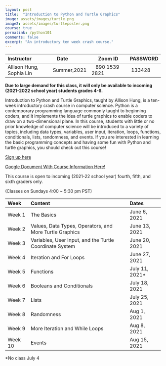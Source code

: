```yaml
---
layout: post
title:  "Introduction to Python and Turtle Graphics"
image: assets/images/turtle.png
image2: assets/images/turtleposter.png
course: true
permalink: /python101
comments: false
excerpt: "An introductory ten week crash course."
---
```



| Instructor  | &nbsp;&nbsp;&nbsp;Date&nbsp; | &nbsp;&nbsp; &nbsp;&nbsp;Zoom ID &nbsp; | &nbsp;PASSWORD  |
| :---        |    :----   |          :--- |  :--- |
| Allison Hung, Sophia Lin | Summer,2021   |&nbsp;&nbsp; 890 1539 2821 &nbsp; &nbsp; |&nbsp; 133428|


**Due to large demand for this class, it will only be available to incoming (2021-2022 school year) students grades 4-6.**

Introduction to Python and Turtle Graphics, taught by Allison Hung, is a ten-week introductory crash course in computer science. Python is a contemporary programming language commonly taught to beginning coders, and it implements the idea of turtle graphics to enable coders to draw on a two-dimensional plane. In this course, students with little or no prior knowledge of computer science will be introduced to a variety of topics, including data types, variables, user input, iteration, loops, functions, conditionals, lists, randomness, and events. If you are interested in learning the basic programming concepts and having some fun with Python and turtle graphics, you should check out this course!

[Sign up here](https://forms.gle/TFf5QeuQ4BTZiRGi7)

[Google Document With Course Information Here!](
https://docs.google.com/document/d/1-TkxtL_l9lIY_0DpEI1DmR70DwI5XgSwImAlasNrYnQ/edit?usp=sharing)


This course is open to incoming (2021-22 school year) fourth, fifth, and sixth graders only.

(Classes on Sundays 4:00 ~ 5:30 pm PST)

| Week    |  Content    | Dates   |
| :---        |    :----   |     :--- |
| Week 1 | The Basics				|		   June 6, 2021 |
| Week 2 | Values, Data Types, Operators, and More Turtle Graphics	 |  June 13, 2021 |
| Week 3 | Variables, User Input, and the Turtle Coordinate System	 |	  June 20, 2021 |
| Week 4 | Iteration and For Loops			 |				  June 27, 2021 |
| Week 5 | Functions						   |			 July 11, 2021* |
| Week 6 | Booleans and Conditionals			 |			  July 18, 2021 |
| Week 7 | Lists						 |			              July 25, 2021 |
| Week 8 | Randomness					 |			    Aug 1, 2021 |
| Week 9 | More Iteration and While Loops		 |			    Aug 8, 2021 |
| Week 10 | Events					 |				   Aug 15, 2021 |



*No class July 4
